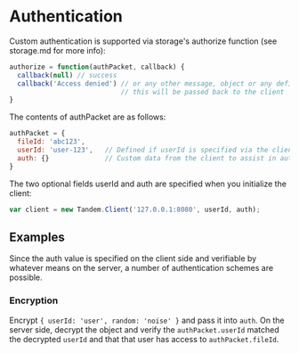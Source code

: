 Authentication
===

Custom authentication is supported via storage's authorize function (see storage.md for more info):

```javascript
authorize = function(authPacket, callback) {
  callback(null) // success
  callback('Access denied') // or any other message, object or any defined valued for failure
                            // this will be passed back to the client
}
```

The contents of authPacket are as follows:
```javascript
authPacket = {
  fileId: 'abc123',
  userId: 'user-123',   // Defined if userId is specified via the client
  auth: {}              // Custom data from the client to assist in auth
}
```

The two optional fields userId and auth are specified when you initialize the client:

```javascript
var client = new Tandem.Client('127.0.0.1:8080', userId, auth);
```


## Examples

Since the auth value is specified on the client side and verifiable by whatever means on the server, a number of authentication schemes are possible.

### Encryption

Encrypt `{ userId: 'user', random: 'noise' }` and pass it into `auth`. On the server side, decrypt the object and verify the `authPacket.userId` matched the decrypted `userId` and that that user has access to `authPacket.fileId`.
